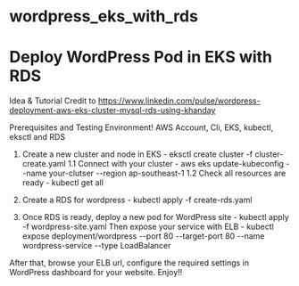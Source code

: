 # wordpress_eks_with_rds
# Deploy WordPress Pod in EKS with RDS


Idea & Tutorial Credit to 
https://www.linkedin.com/pulse/wordpress-deployment-aws-eks-cluster-mysql-rds-using-khanday

Prerequisites and Testing Environment! AWS Account, Cli, EKS, kubectl, eksctl and RDS

1. Create a new cluster and node in EKS - eksctl create cluster -f cluster-create.yaml 1.1 Connect with your cluster - aws eks update-kubeconfig --name your-clutser --region ap-southeast-1 1.2 Check all resources are ready - kubectl get all

2. Create a RDS for wordpress - kubectl apply -f create-rds.yaml

3. Once RDS is ready, deploy a new pod for WordPress site - kubectl apply -f wordpress-site.yaml
    Then expose your service with ELB - kubectl expose deployment/wordpress --port 80 --target-port 80 --name wordpress-service --type LoadBalancer

After that, browse your ELB url, configure the required settings in WordPress dashboard for your website.
Enjoy!!

